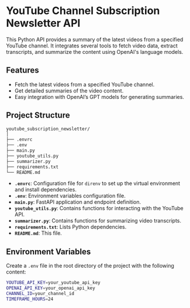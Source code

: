 # YouTube Channel Subscription Newsletter API

This Python API provides a summary of the latest videos from a specified YouTube channel. It integrates several tools to fetch video data, extract transcripts, and summarize the content using OpenAI's language models.

## Features

- Fetch the latest videos from a specified YouTube channel.
- Get detailed summaries of the video content.
- Easy integration with OpenAI’s GPT models for generating summaries.

## Project Structure

```bash
youtube_subscription_newsletter/
│
├── .envrc
├── .env
├── main.py
├── youtube_utils.py
├── summarizer.py
├── requirements.txt
└── README.md
```

- **`.envrc`**: Configuration file for `direnv` to set up the virtual environment and install dependencies.
- **`.env`**: Environment variables configuration file.
- **`main.py`**: FastAPI application and endpoint definition.
- **`youtube_utils.py`**: Contains functions for interacting with the YouTube API.
- **`summarizer.py`**: Contains functions for summarizing video transcripts.
- **`requirements.txt`**: Lists Python dependencies.
- **`README.md`**: This file.

## Environment Variables

Create a `.env` file in the root directory of the project with the following content:

```bash
YOUTUBE_API_KEY=your_youtube_api_key
OPENAI_API_KEY=your_openai_api_key
CHANNEL_ID=your_channel_id
TIMEFRAME_HOURS=24
```
